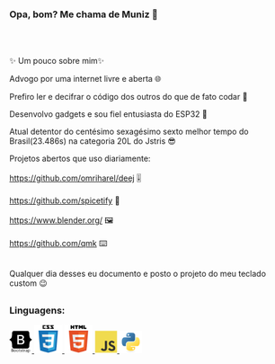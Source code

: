 ### Opa, bom? Me chama de Muniz 🤝
  
  <br></br>
  
  ✨ Um pouco sobre mim✨
  
   Advogo por uma internet livre e aberta 🌐 
   
   Prefiro ler e decifrar o código dos outros do que de fato codar 🤫   
   
   Desenvolvo gadgets e sou fiel entusiasta do ESP32 🤖

   Atual detentor do centésimo sexagésimo sexto melhor tempo do Brasil(23.486s) na categoria 20L do Jstris 😎
   
   Projetos abertos que uso diariamente:   <br></br>
     https://github.com/omriharel/deej 🎚️   <br></br>
     https://github.com/spicetify 💽   <br></br>
     https://www.blender.org/ 🖼️   <br></br>
     https://github.com/qmk ⌨️   <br></br>

  Qualquer dia desses eu documento e posto o projeto do meu teclado custom 😉 
##

<h3 align="left">Linguagens:</h3>
<p align="left"> <a href="https://getbootstrap.com" target="_blank" rel="noreferrer"> <img src="https://raw.githubusercontent.com/devicons/devicon/master/icons/bootstrap/bootstrap-plain-wordmark.svg" alt="bootstrap" width="40" height="40"/> </a> <a href="https://www.w3schools.com/css/" target="_blank" rel="noreferrer"> <img src="https://raw.githubusercontent.com/devicons/devicon/master/icons/css3/css3-original-wordmark.svg" alt="css3" width="50" height="50"/> </a> <a href="https://www.w3.org/html/" target="_blank" rel="noreferrer"> <img src="https://raw.githubusercontent.com/devicons/devicon/master/icons/html5/html5-original-wordmark.svg" alt="html5" width="50" height="50"/> </a> <a href="https://developer.mozilla.org/en-US/docs/Web/JavaScript" target="_blank" rel="noreferrer"> <img src="https://raw.githubusercontent.com/devicons/devicon/master/icons/javascript/javascript-original.svg" alt="javascript" width="40" height="40"/> </a>  <a href="https://www.python.org" target="_blank" rel="noreferrer"> <img src="https://raw.githubusercontent.com/devicons/devicon/master/icons/python/python-original.svg" alt="python" width="40" height="40"/> </a> </p>
